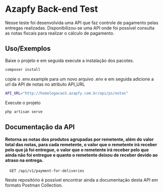 
# Azapfy Back-end Test

Nesse teste foi desenvolvida uma API que faz controle de pagamento pelas
entregas realizadas.
Disponibilizou-se uma API onde foi possível consulta as notas fiscais para realizar o
cálculo de pagamento.



## Uso/Exemplos

Baixe o projeto e em seguida execute a instalação dos pacotes.

```bash
composer install
```

copie o .env.example para um novo arquivo .env e em seguida adicione a url da API de notas no atributo API_URL

```bash
API_URL="http://homologacao3.azapfy.com.br/api/ps/notas"
```

Execute o projeto

```bash
php artisan serve
```



## Documentação da API

#### Retorna as notas dos produtos agrupadas por remetente, além do valor total das notas, para cada remetente, o valor que o remetente irá receber pelo que já foi entregue, o valor que o remetente irá receber pelo que ainda não foi entregue e quanto o remetente deixou de receber devido ao atraso na entrega.


```http
  GET /api/v1/payment-for-deliveries
```

Neste repositório é possível encontrar ainda a documentação desta API em formato Postman Collection.

